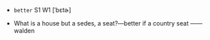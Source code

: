 - `better` S1 W1 [ˈbɛtɚ]



-  What is a house but a sedes, a seat?﻿—better if a country seat —— walden